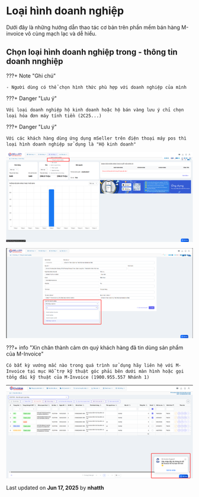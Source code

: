 # **Loại hình doanh nghiệp**

Dưới đây là những hướng dẫn thao tác cơ bản trên phần mềm bán hàng M-invoice vô cùng mạch lạc và dễ hiểu.

## **Chọn loại hình doanh nghiệp trong - thông tin doanh nnghiệp**

???+ Note "Ghi chú"

    - Người dùng có thể chọn hình thức phù hợp với doanh nghiệp của mình

???+ Danger "Lưu ý"

    Với loại doanh nghiệp hộ kinh doanh hoặc hộ bán vàng lưu ý chỉ chọn loại hóa đơn máy tính tiền (2C25...)

???+ Danger "Lưu ý"

    Với các khách hàng dùng ứng dụng mSeller trên điện thoại máy pos thì loại hình doanh nghiệp sử dụng là "Hộ kinh doanh"

![Hình 1](../../../assets/images/mSeller/may-tinh/loai-hinh-doanh-nghiep-1.png)

![Hình 1](../../../assets/images/mSeller/may-tinh/loai-hinh-doanh-nghiep-2.png)

???+ info "Xin chân thành cảm ơn quý khách hàng đã tin dùng sản phẩm của M-Invoice"

    Có bất kỳ vướng mắc nào trong quá trình sử dụng hãy liên hệ với M-Invoice tại mục Hỗ trợ kỹ thuật góc phải bên dưới màn hình hoặc gọi tổng đài kỹ thuật của M-Invoice (1900.955.557 Nhánh 1)

![Hình 8](../../../assets/images/invoice2/hotro.png)

<div class="last-updated">Last updated on <strong>Jun 17, 2025</strong> by <strong>nhatth</strong></div>

